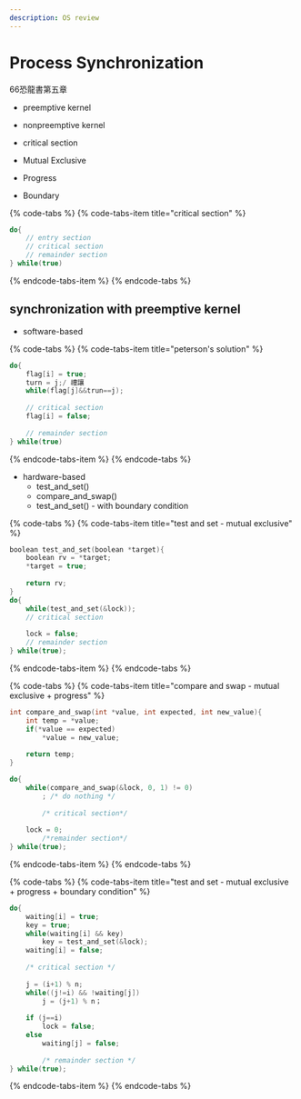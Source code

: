 ```yaml
---
description: OS review
---
```


# Process Synchronization

66恐龍書第五章

* preemptive kernel
* nonpreemptive kernel



*  critical section
  * Mutual Exclusive
  * Progress
  * Boundary

{% code-tabs %}
{% code-tabs-item title="critical section" %}
```c
do{
    // entry section
    // critical section
    // remainder section
} while(true)
```
{% endcode-tabs-item %}
{% endcode-tabs %}

## synchronization with preemptive kernel

* software-based

{% code-tabs %}
{% code-tabs-item title="peterson\'s solution" %}
```c
do{
    flag[i] = true;
    turn = j;/ 禮讓
    while(flag[j]&&trun==j);
    
    // critical section
    flag[i] = false;
    
    // remainder section
} while(true)        
```
{% endcode-tabs-item %}
{% endcode-tabs %}

* hardware-based
  * test\_and\_set\(\)
  * compare\_and\_swap\(\)
  * test\_and\_set\(\) - with boundary condition

{% code-tabs %}
{% code-tabs-item title="test and set - mutual exclusive" %}
```c
boolean test_and_set(boolean *target){
    boolean rv = *target;
    *target = true;
    
    return rv;
}
do{
    while(test_and_set(&lock));
    // critical section
    
    lock = false;
    // remainder section
} while(true);
```
{% endcode-tabs-item %}
{% endcode-tabs %}

{% code-tabs %}
{% code-tabs-item title="compare and swap - mutual exclusive + progress" %}
```c
int compare_and_swap(int *value, int expected, int new_value){
    int temp = *value;
    if(*value == expected)
        *value = new_value;
    
    return temp;
}

do{
    while(compare_and_swap(&lock, 0, 1) != 0)
        ; /* do nothing */
        
        /* critical section*/
    
    lock = 0;
        /*remainder section*/
} while(true);
```
{% endcode-tabs-item %}
{% endcode-tabs %}

{% code-tabs %}
{% code-tabs-item title="test and set - mutual exclusive + progress + boundary condition" %}
```c
do{
    waiting[i] = true;
    key = true;
    while(waiting[i] && key)
        key = test_and_set(&lock);
    waiting[i] = false;
    
    /* critical section */
    
    j = (i+1) % n;
    while((j!=i) && !waiting[j])
        j = (j+1) % n；
        
    if (j==i)
        lock = false;
    else 
        waiting[j] = false;
        
        /* remainder section */
} while(true);
```
{% endcode-tabs-item %}
{% endcode-tabs %}

